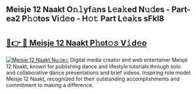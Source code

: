 ## Meisje 12 Naakt O𝚗𝚕yf𝚊ns L𝚎a𝚔ed N𝚞𝚍es - Part-ea2 P𝚑𝚘tos Vi𝚍𝚎o - H𝚘𝚝 Part L𝚎a𝚔s sFkl8

# <h2><a href="http://kfcd49n.oniu.top/?m=Meisje+12+Naakt">🔗👉 🔴 Meisje 12 Naakt P𝚑ot𝚘𝚜 V𝚒d𝚎o</a></h2>

[![Meisje 12 Naakt Nu𝚍e𝚜](https://i.imgur.com/0qMVB7G.gif)](http://kfcd49n.oniu.top/?m=Meisje+12+Naakt)
Digital media creator and web entertainer Meisje 12 Naakt, known for publishing dance and lifestyle tutorials through solo and collaborative dance presentations and brief videos. Inspiring role model Meisje 12 Naakt, recognized for their outstanding accomplishments and commitment to making a difference.  
